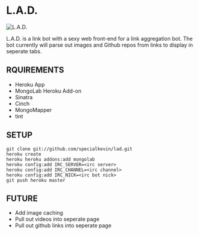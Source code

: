 L.A.D.
===

![L.A.D.](http://farm8.static.flickr.com/7175/6414704693_72270d49b0.jpg)

L.A.D. is a link bot with a sexy web front-end for a link aggregation bot. The bot currently will parse out images and Github repos from links to display in seperate tabs.

RQUIREMENTS
-----------

* Heroku App
* MongoLab Heroku Add-on
* Sinatra
* Cinch
* MongoMapper
* tint

SETUP
-----

```
git clone git://github.com/specialkevin/lad.git
heroku create
heroku heroku addons:add mongolab
heroku config:add IRC_SERVER=<irc server>
heroku config:add IRC_CHANNEL=<irc channel>
heroku config:add IRC_NICK=<irc bot nick>
git push heroku master
```

FUTURE
------
* Add image caching
* Pull out videos into seperate page
* Pull out github links into seperate page

